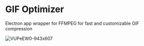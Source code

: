 # GIF Optimizer

 Electron app wrapper for FFMPEG for fast and customizable GIF compression
 
![VUPeEW0-943x607](https://user-images.githubusercontent.com/4764745/170806037-d1cb4289-c39a-4123-b538-fc6778c8abd3.gif)

